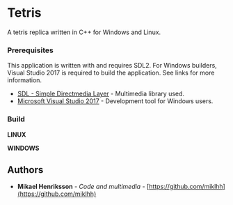 # Tetris
A tetris replica written in C++ for Windows and Linux.

### Prerequisites
This application is written with and requires SDL2. For Windows builders, Visual Studio 2017 is required to build the application. See links for more information.

* [SDL - Simple Directmedia Layer](https://www.libsdl.org/) - Multimedia library used.
* [Microsoft Visual Studio 2017](https://www.visualstudio.com/) - Development tool for Windows users.


### Build
**LINUX**


**WINDOWS**


## Authors
* **Mikael Henriksson** - *Code and multimedia* - [https://github.com/miklhh](https://github.com/miklhh)
